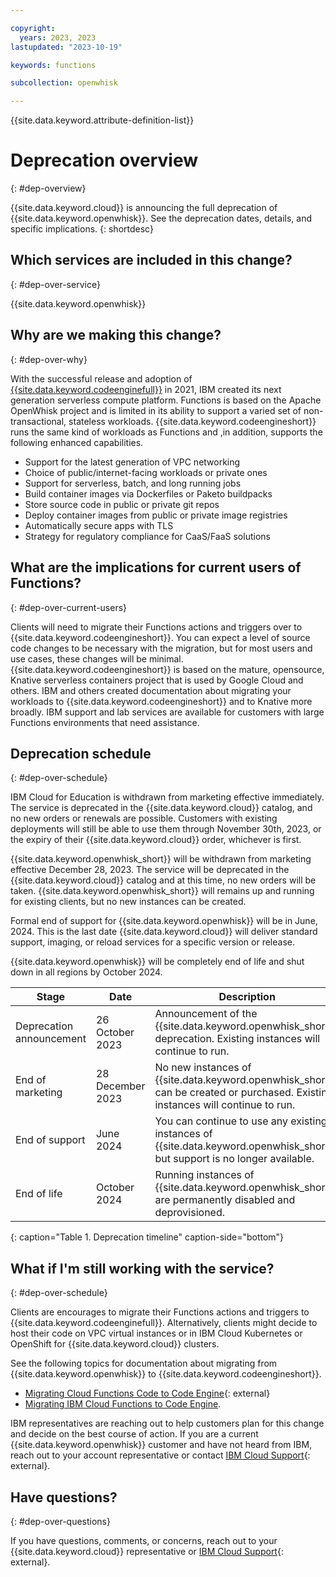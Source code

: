 ```yaml
---

copyright:
  years: 2023, 2023
lastupdated: "2023-10-19"

keywords: functions

subcollection: openwhisk

---
```


{{site.data.keyword.attribute-definition-list}}

# Deprecation overview 
{: #dep-overview}
  
{{site.data.keyword.cloud}} is announcing the full deprecation of {{site.data.keyword.openwhisk}}. See the deprecation dates, details, and specific implications.
{: shortdesc}
  
## Which services are included in this change?
{: #dep-over-service}
  
{{site.data.keyword.openwhisk}}

## Why are we making this change?
{: #dep-over-why}
  
With the successful release and adoption of [{{site.data.keyword.codeenginefull}}](/docs/codeengine) in 2021, IBM created its next generation serverless compute platform. Functions is based on the Apache OpenWhisk project and is limited in its ability to support a varied set of non-transactional, stateless workloads. {{site.data.keyword.codeengineshort}} runs the same kind of workloads as Functions and ,in addition, supports the following enhanced capabilities.
  
- Support for the latest generation of VPC networking
- Choice of public/internet-facing workloads or private ones
- Support for serverless, batch, and long running jobs
- Build container images via Dockerfiles or Paketo buildpacks
- Store source code in public or private git repos
- Deploy container images from public or private image registries
- Automatically secure apps with TLS
- Strategy for regulatory compliance for CaaS/FaaS solutions
  
## What are the implications for current users of Functions?
{: #dep-over-current-users}
  
Clients will need to migrate their Functions actions and triggers over to {{site.data.keyword.codeengineshort}}. You can expect a level of source code changes to be necessary with the migration, but for most users  and use cases, these changes will be minimal. {{site.data.keyword.codeengineshort}} is based on the mature, opensource, Knative serverless containers project that is used by Google Cloud and others. IBM and others created documentation about migrating your workloads to {{site.data.keyword.codeengineshort}} and to Knative more broadly. IBM support and lab services are available for customers with large Functions environments that need assistance.
  
## Deprecation schedule
{: #dep-over-schedule}
  
IBM Cloud for Education is withdrawn from marketing effective immediately. The service is deprecated in the {{site.data.keyword.cloud}} catalog, and no new orders or renewals are possible. Customers with existing deployments will still be able to use them through November 30th, 2023, or the expiry of their {{site.data.keyword.cloud}} order, whichever is first.

{{site.data.keyword.openwhisk_short}} will be withdrawn from marketing effective December 28, 2023. The service will be deprecated in the {{site.data.keyword.cloud}} catalog and at this time, no new orders will be taken. {{site.data.keyword.openwhisk_short}} will remains up and running for existing clients, but no new instances can be created.
  
Formal end of support for {{site.data.keyword.openwhisk}} will be in June, 2024. This is the last date {{site.data.keyword.cloud}} will deliver standard support, imaging, or reload services for a specific version or release.
  
{{site.data.keyword.openwhisk}} will be completely end of life and shut down in all regions by October 2024.
  
| Stage | Date | Description |
| ---------------- | ----------------- | ------------------------------------------------------------ |
| Deprecation announcement | 26 October 2023  | Announcement of the {{site.data.keyword.openwhisk_short}} deprecation. Existing instances will continue to run. |
| End of marketing | 28 December 2023 | No new instances of {{site.data.keyword.openwhisk_short}} can be created or purchased. Existing instances will continue to run. |
| End of support   | June 2024 | You can continue to use any existing instances of {{site.data.keyword.openwhisk_short}}, but support is no longer available.  |
| End of life | October 2024   | Running instances of {{site.data.keyword.openwhisk_short}} are permanently disabled and deprovisioned. |
{: caption="Table 1. Deprecation timeline" caption-side="bottom"}

## What if I'm still working with the service?
{: #dep-over-schedule}
  
Clients are encourages to migrate their Functions actions and triggers to {{site.data.keyword.codeenginefull}}. Alternatively, clients might decide to host their code on VPC virtual instances or in IBM Cloud Kubernetes or OpenShift for {{site.data.keyword.cloud}} clusters.

See the following topics for documentation about migrating from {{site.data.keyword.openwhisk}} to {{site.data.keyword.codeengineshort}}. 

- [Migrating Cloud Functions Code to Code Engine](https://www.ibm.com/blog/migrating-cloud-functions-code-to-code-engine){: external}
- [Migrating IBM Cloud Functions to Code Engine](/docs/codeengine?topic=codeengine-fun-migrate).
  
IBM representatives are reaching out to help customers plan for this change and decide on the best course of action. If you are a current {{site.data.keyword.openwhisk}} customer and have not heard from IBM, reach out to your account representative or contact [IBM Cloud Support](https://iam.bluemix.net/identity/mirror?state=initiating_transaction_id_djU0OHg-a5e8453733154995b0fabc7acac407e0){: external}.
  
## Have questions?
{: #dep-over-questions}
  
If you have questions, comments, or concerns, reach out to your {{site.data.keyword.cloud}} representative or [IBM Cloud Support](https://iam.bluemix.net/identity/mirror?state=initiating_transaction_id_djU0OHg-a5e8453733154995b0fabc7acac407e0){: external}.


  



